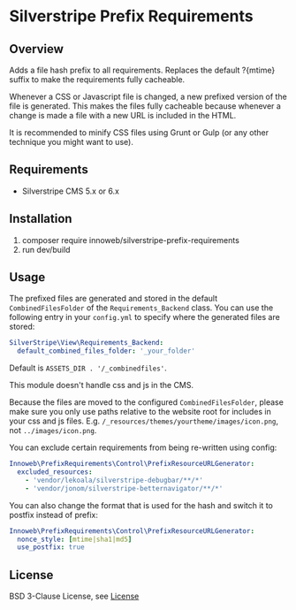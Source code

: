 # Silverstripe Prefix Requirements

## Overview

Adds a file hash prefix to all requirements. Replaces the default ?{mtime} suffix to make the requirements fully 
cacheable.

Whenever a CSS or Javascript file is changed, a new prefixed version of the file is generated. This makes the files 
fully cacheable because whenever a change is made a file with a new URL is included in the HTML.

It is recommended to minify CSS files using Grunt or Gulp (or any other technique you might want to use). 

## Requirements

* Silverstripe CMS 5.x or 6.x

## Installation

1. composer require innoweb/silverstripe-prefix-requirements
2. run dev/build

## Usage

The prefixed files are generated and stored in the default `CombinedFilesFolder` of the `Requirements_Backend` class. 
You can use the following entry in your `config.yml` to specify where the generated files are stored:

```yaml
SilverStripe\View\Requirements_Backend:
  default_combined_files_folder: '_your_folder'
``` 

Default is `ASSETS_DIR . '/_combinedfiles'`.

This module doesn't handle css and js in the CMS. 

Because the files are moved to the configured `CombinedFilesFolder`, please make sure you only use paths 
relative to the website root for includes in your css and js files. 
E.g. `/_resources/themes/yourtheme/images/icon.png`, not `../images/icon.png`.

You can exclude certain requirements from being re-written using config:

```yaml
Innoweb\PrefixRequirements\Control\PrefixResourceURLGenerator:
  excluded_resources:
    - 'vendor/lekoala/silverstripe-debugbar/**/*'
    - 'vendor/jonom/silverstripe-betternavigator/**/*'
```

You can also change the format that is used for the hash and switch it to postfix instead of prefix:

```yaml
Innoweb\PrefixRequirements\Control\PrefixResourceURLGenerator:
  nonce_style: [mtime|sha1|md5]
  use_postfix: true
```

## License

BSD 3-Clause License, see [License](license.md)
